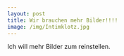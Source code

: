 ```yaml
---
layout: post
title: Wir brauchen mehr Bilder!!!!
image: /img/Intimklotz.jpg
---
```

Ich will mehr Bilder zum reinstellen.
